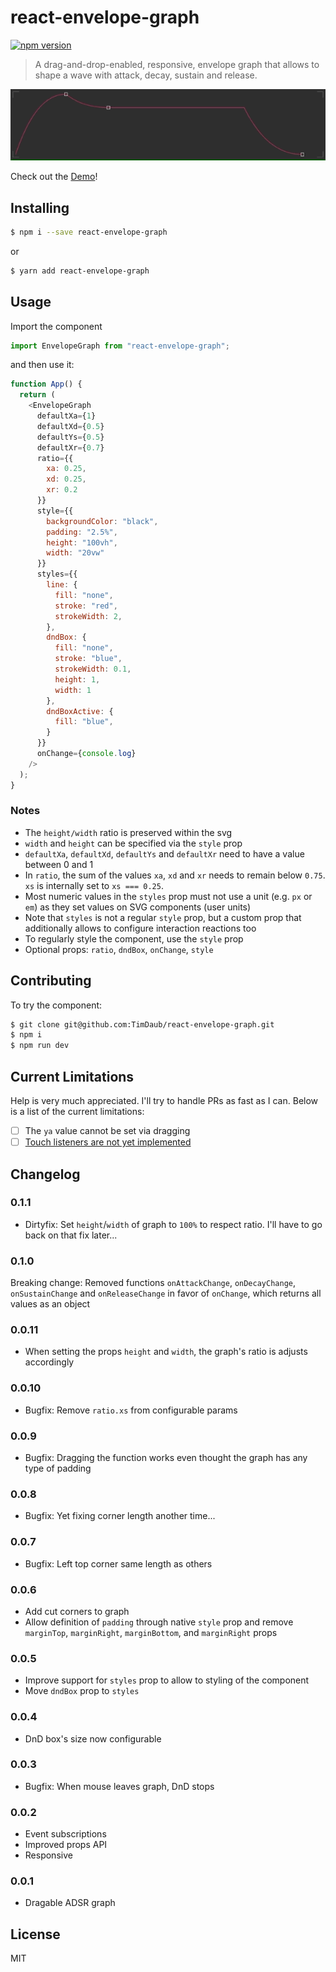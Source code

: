 # react-envelope-graph

[![npm version](https://badge.fury.io/js/react-envelope-graph.svg)](https://badge.fury.io/js/react-envelope-graph)

> A drag-and-drop-enabled, responsive, envelope graph that allows to shape a
> wave with attack, decay, sustain and release.

<a href="https://github.com/TimDaub/react-envelope-graph"><img width="600"
src="https://github.com/TimDaub/react-envelope-graph/raw/master/assets/react-envelope-graphv2.gif" alt="react-envelope-graph screenshot" /></a>

Check out the [Demo](https://codesandbox.io/s/nervous-northcutt-ikjhb?fontsize=14&hidenavigation=1&theme=dark)!

## Installing

```bash
$ npm i --save react-envelope-graph
```

or

```bash
$ yarn add react-envelope-graph
```

## Usage

Import the component

```js
import EnvelopeGraph from "react-envelope-graph";
```

and then use it:

```js
function App() {
  return (
    <EnvelopeGraph
      defaultXa={1}
      defaultXd={0.5}
      defaultYs={0.5}
      defaultXr={0.7}
      ratio={{
        xa: 0.25,
        xd: 0.25,
        xr: 0.2
      }}
      style={{
        backgroundColor: "black",
        padding: "2.5%",
        height: "100vh",
        width: "20vw"
      }}
      styles={{
        line: {
          fill: "none",
          stroke: "red",
          strokeWidth: 2,
        },
        dndBox: {
          fill: "none",
          stroke: "blue",
          strokeWidth: 0.1,
          height: 1,
          width: 1
        },
        dndBoxActive: {
          fill: "blue",
        }
      }}
      onChange={console.log}
    />
  );
}
```

### Notes

- The `height/width` ratio is preserved within the svg
- `width` and `height` can be specified via the `style` prop
- `defaultXa`, `defaultXd`, `defaultYs` and `defaultXr` need to have a value
  between 0 and 1
- In `ratio`, the sum of the values `xa`, `xd` and `xr` needs to remain below
  `0.75`. `xs` is internally set to `xs === 0.25`.
- Most numeric values in the `styles` prop must not use a unit (e.g. `px` or
  `em`) as they set values on SVG components (user units)
- Note that `styles` is not a regular `style` prop, but a custom prop that
  additionally allows to configure interaction reactions too
- To regularly style the component, use the `style` prop
- Optional props: `ratio`, `dndBox`, `onChange`, `style`


## Contributing

To try the component:

```bash
$ git clone git@github.com:TimDaub/react-envelope-graph.git
$ npm i
$ npm run dev
```

## Current Limitations

Help is very much appreciated. I'll try to handle PRs as fast as I can. Below
is a list of the current limitations:

- [ ] The `ya` value cannot be set via dragging
- [ ] [Touch listeners are not yet implemented](https://gist.github.com/hartzis/b34a4beeb5ceb4bf1ed8659e477c4191)

## Changelog

### 0.1.1

- Dirtyfix: Set `height`/`width` of graph to `100%` to respect ratio. I'll have
to go back on that fix later...

### 0.1.0

Breaking change: Removed functions `onAttackChange`, `onDecayChange`,
`onSustainChange` and `onReleaseChange` in favor of `onChange`, which returns
all values as an object

### 0.0.11

- When setting the props `height` and `width`, the graph's ratio is adjusts
accordingly

### 0.0.10

- Bugfix: Remove `ratio.xs` from configurable params

### 0.0.9

- Bugfix: Dragging the function works even thought the graph has any type of
  padding

### 0.0.8

- Bugfix: Yet fixing corner length another time...

### 0.0.7

- Bugfix: Left top corner same length as others

### 0.0.6

- Add cut corners to graph
- Allow definition of `padding` through native `style` prop and remove
`marginTop`, `marginRight`, `marginBottom`, and `marginRight` props

### 0.0.5

- Improve support for `styles` prop to allow to styling of the component
- Move `dndBox` prop to `styles`

### 0.0.4

- DnD box's size now configurable

### 0.0.3

- Bugfix: When mouse leaves graph, DnD stops

### 0.0.2

- Event subscriptions
- Improved props API
- Responsive

### 0.0.1

- Dragable ADSR graph

## License

MIT
